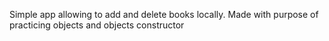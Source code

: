 Simple app allowing to add and delete books locally. Made with purpose of practicing objects and objects constructor